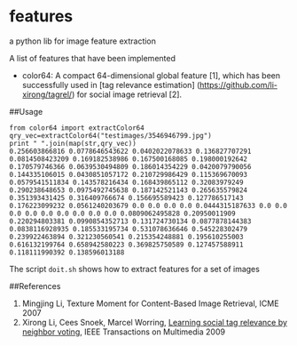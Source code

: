 features
========

a python lib for image feature extraction

A list of features that have been implemented

+ color64: A compact 64-dimensional global feature [1], which has been successfully used in [tag relevance estimation] (https://github.com/li-xirong/tagrel/) for social image retrieval [2].


##Usage 

```
from color64 import extractColor64
qry_vec=extractColor64("testimages/3546946799.jpg")
print " ".join(map(str,qry_vec))
0.256603866816 0.0778646543622 0.0402022078633 0.136827707291 0.0814508423209 0.169182538986 0.167500168085 0.198000192642 0.170579746366 0.0639530494809 0.186014354229 0.0420079790056 0.144335106015 0.0430851057172 0.210729986429 0.115369670093 0.0579541511834 0.143578216434 0.168439865112 0.32083979249 0.290238648653 0.0975492745638 0.187142521143 0.265635579824 0.351393431425 0.316409766674 0.156695589423 0.127786517143 0.176223099232 0.0561240203679 0.0 0.0 0.0 0.0 0.0444315187633 0.0 0.0 0.0 0.0 0.0 0.0 0.0 0.0 0.0 0.0809062495828 0.20950011909 0.220294803381 0.0990854352713 0.131724730134 0.0877878144383 0.0838116928935 0.185533195734 0.531078636646 0.545228302479 0.239922463894 0.321230560541 0.215354248881 0.195610255003 0.616132199764 0.658942580223 0.369825750589 0.127457588911 0.118111990392 0.138596013188
```

The script `doit.sh` shows how to extract features for a set of images


##References

1. Mingjing Li, Texture Moment for Content-Based Image Retrieval, ICME 2007
2. Xirong Li, Cees Snoek, Marcel Worring, [Learning social tag relevance by neighbor voting](http://www.science.uva.nl/research/publications/2009/LiITM2009/), IEEE Transactions on Multimedia 2009

 
